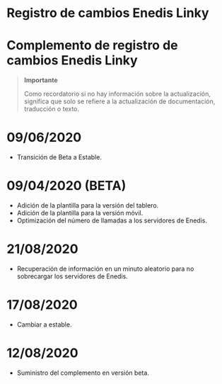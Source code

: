 # Registro de cambios Enedis Linky

# Complemento de registro de cambios Enedis Linky

>**Importante**
>
>Como recordatorio si no hay información sobre la actualización, significa que solo se refiere a la actualización de documentación, traducción o texto.

# 09/06/2020
- Transición de Beta a Estable.

# 09/04/2020 (BETA)
- Adición de la plantilla para la versión del tablero.
- Adición de la plantilla para la versión móvil.
- Optimización del número de llamadas a los servidores de Enedis.

# 21/08/2020
- Recuperación de información en un minuto aleatorio para no sobrecargar los servidores de Enedis.

# 17/08/2020
- Cambiar a estable.

# 12/08/2020
- Suministro del complemento en versión beta.
